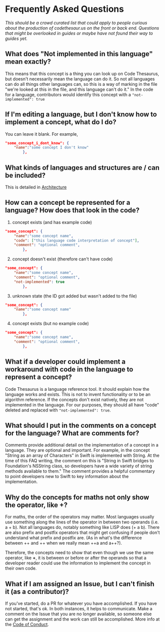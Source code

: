 # Frequently Asked Questions

*This should be a crowd curated list that could apply to people curious about the production of codethesaur.us on the front or back end. Questions that might be overlooked in guides or maybe have not found their way to guides yet.*

## What does "Not implemented in this language" mean exactly?
This means that this concept is a thing you can look up on Code Thesaurus, but doesn't necessarily mean the language can do it. So not all languages can do all things other languages can, so this is a way of marking in the file "we're looked at this in the file, and this language can't do it." 
In the code for a language, contributors would identify this concept with a `"not-implemented": true`

## If I'm editing a language, but I don't know how to implement a concept, what do I do?
You can leave it blank. For example, 

```json
"some_concept_i_dont_know": {
    "name":"some concept I don't know"
        },
```
## What kinds of languages and structures are / can be included?
This is detailed in [Architecture](project_architecture.md)

## How can a concept be represented for a language? How does that look in the code?

1. concept exists (and has example code)

```json
"some_concept": {
    "name":"some concept name",
    "code": ["this language code interpretation of concept"],
    "comment": "optional comment",
        },
```
2. concept doesn't exist (therefore can't have code)

```json
"some_concept": {
    "name":"some concept name",
    "comment": "optional comment",
    "not-implemented": true
        },
```
3. unknown state (the ID got added but wasn't added to the file)

```json
"some_concept": {
    "name":"some concept name"
        },
```
4. concept exists (but no example code)

```json
"some_concept": {
    "name":"some concept name",
    "comment": "optional comment",
        },
```

## What if a developer could implement a workaround with code in the language to represent a concept? 
Code Thesaurus is a language reference tool. It should explain how the language works and exists. This is not to invent functionality or to be an algorithm reference. If the concepts don't exist natively, they are not implemented in the language. For our purposes, they should all have "code" deleted and replaced with `"not-implemented": true`.

## What should I put in the comments on a concept for the language? What are comments for?
Comments provide additional detail on the implementation of a concept in a language. They are optional and important. For example, in the concept "String as an array of Characters" in Swift is implemented with String. At the time of this FAQ writing, the comment on this is "String in Swift bridges to Foundation's NSString class, so developers have a wide variety of string methods available to them." The comment provides a helpful commentary to point developers new to Swift to key information about the implementation.

## Why do the concepts for maths not only show the operator, like **+**?
For maths, the order of the operators may matter. Most languages usually use something along the lines of the operator in between two operands (i.e. a + b). Not all languages do, notably something like LISP does (+ a b).
There are also prefix and postfix operators that might get confusing if people don't understand what prefix and postfix are. (As in what's the difference between ++ and ++ when we really mean ++a and a++?).

Therefore, the concepts need to show that even though we use the same operator, like **+**, it is between or before or after the operands so that a developer reader could use the information to implement the concept in their own code.

## What if I am assigned an Issue, but I can't finish it (as a contributor)?
If you've started, do a PR for whatever you have accomplished. If you have not started, that's ok. In both instances, it helps to communicate. Make a comment on the Issue that you are no longer available, so someone else can get the assignment and the work can still be accomplished. More info at the [Code of Conduct](https://github.com/codethesaurus/codethesaur.us/blob/main/CODE_OF_CONDUCT.md).
